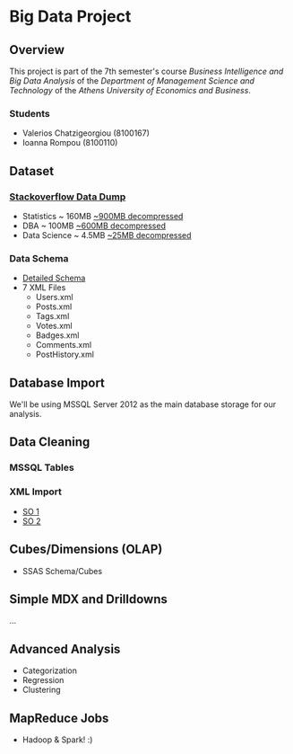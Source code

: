 # Big Data Project

## Overview
This project is part of the 7th semester's course *Business Intelligence and Big Data Analysis* of the *Department of Management Science and Technology* of the *Athens University of Economics and Business*. 

### Students
- Valerios Chatzigeorgiou (8100167)
- Ioanna Rompou (8100110)

## Dataset
### [Stackoverflow Data Dump](https://archive.org/details/stackexchange)
- Statistics ~ 160MB [~900MB decompressed](https://archive.org/download/stackexchange/stats.stackexchange.com.7z)
- DBA ~ 100MB [~600MB decompressed](https://archive.org/download/stackexchange/dba.stackexchange.com.7z)
- Data Science ~ 4.5MB [~25MB decompressed](https://archive.org/download/stackexchange/datascience.stackexchange.com.7z)

### Data Schema
- [Detailed Schema](http://meta.stackexchange.com/questions/2677/database-schema-documentation-for-the-public-data-dump-and-sede)
- 7 XML Files
    * Users.xml
    * Posts.xml
    * Tags.xml
    * Votes.xml
    * Badges.xml
    * Comments.xml
    * PostHistory.xml 


## Database Import
We'll be using MSSQL Server 2012 as the main database storage for our analysis.



## Data Cleaning

### MSSQL Tables



### XML Import
 - [SO 1](http://stackoverflow.com/questions/3989395/convert-xml-to-table-sql-server)
 - [SO 2](http://stackoverflow.com/questions/7649301/select-data-from-xml-file-as-table-in-tsql)


## Cubes/Dimensions (OLAP)

- SSAS Schema/Cubes


## Simple MDX and Drilldowns

...


## Advanced Analysis
- Categorization
- Regression
- Clustering
 

## MapReduce Jobs
- Hadoop & Spark! :)
